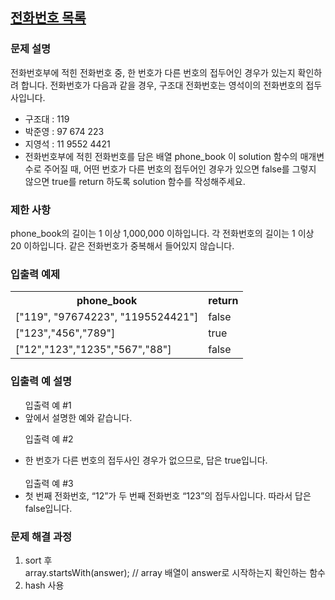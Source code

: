 
## <a href="https://school.programmers.co.kr/learn/courses/30/lessons/42577?language=java">전화번호 목록</a>

### 문제 설명
<p>전화번호부에 적힌 전화번호 중, 한 번호가 다른 번호의 접두어인 경우가 있는지 확인하려 합니다.
전화번호가 다음과 같을 경우, 구조대 전화번호는 영석이의 전화번호의 접두사입니다.

<ul>
<li>구조대 : 119</li>
<li>박준영 : 97 674 223</li>
<li>지영석 : 11 9552 4421</li>
<li>전화번호부에 적힌 전화번호를 담은 배열 phone_book 이 solution 함수의 매개변수로 주어질 때, 어떤 번호가 다른 번호의 접두어인 경우가 있으면 false를 그렇지 않으면 true를 return 하도록 solution 함수를 작성해주세요.</li>
</ul>
</p>

### 제한 사항
<p>
    phone_book의 길이는 1 이상 1,000,000 이하입니다.
각 전화번호의 길이는 1 이상 20 이하입니다.
같은 전화번호가 중복해서 들어있지 않습니다.
</p>

### 입출력 예제
<table>
    <th>phone_book</th>
	<th>return</th>
    <tr>
        <td>["119", "97674223", "1195524421"]</td>
        <td>false</td>
    </tr>
<tr>
    <td>["123","456","789"]</td>
    <td>true</td>
</tr>
<tr>
    <td>["12","123","1235","567","88"]</td>
    <td>false</td>
</tr>
</table>
        
### 입출력 예 설명
<ul>
입출력 예 #1
<li>앞에서 설명한 예와 같습니다.</li>

입출력 예 #2
<li>한 번호가 다른 번호의 접두사인 경우가 없으므로, 답은 true입니다.</li>
<br>
입출력 예 #3
<li>첫 번째 전화번호, “12”가 두 번째 전화번호 “123”의 접두사입니다. 따라서 답은 false입니다.</li>
</ul>

### 문제 해결 과정
<p>
<ol>
<li> sort 후</li>
    array.startsWith(answer); // array 배열이 answer로 시작하는지 확인하는 함수
<li> hash 사용</li>
</ol>
</p>


